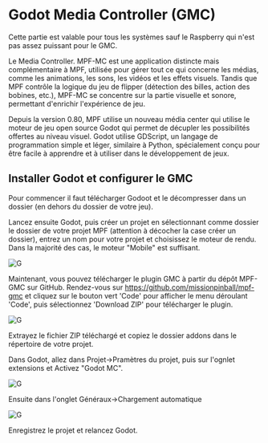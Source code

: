 # Godot Media Controller (GMC)

Cette partie est valable pour tous les systèmes sauf le Raspberry qui n'est pas assez puissant pour le GMC.

Le Media Controller. MPF-MC est une application distincte mais complémentaire à MPF, utilisée pour gérer tout ce qui concerne les médias, comme les animations, les sons, les vidéos et les effets visuels. Tandis que MPF contrôle la logique du jeu de flipper (détection des billes, action des bobines, etc.), MPF-MC se concentre sur la partie visuelle et sonore, permettant d'enrichir l'expérience de jeu.

Depuis la version 0.80, MPF utilise un nouveau média center qui utilise le moteur de jeu open source Godot qui permet de décupler les possibilités offertes au niveau visuel.
Godot utilise GDScript, un langage de programmation simple et léger, similaire à Python, spécialement conçu pour être facile à apprendre et à utiliser dans le développement de jeux.

## Installer Godot et configurer le GMC

Pour commencer il faut télécharger Godoot et le décompresser dans un dossier (en dehors du dossier de votre jeu).

Lancez ensuite Godot, puis créer un projet en sélectionnant comme dossier le dossier de votre projet MPF (attention à décocher la case créer un dossier), entrez un nom pour votre projet et choisissez le moteur de rendu. Dans la majorité des cas, le moteur "Mobile" est suffisant.

![G](https://godot_creer.png)

Maintenant, vous pouvez télécharger le plugin GMC à partir du dépôt MPF-GMC sur GitHub. Rendez-vous sur https://github.com/missionpinball/mpf-gmc et cliquez sur le bouton vert 'Code' pour afficher le menu déroulant 'Code', puis sélectionnez 'Download ZIP' pour télécharger le plugin.

![G](https://godo_download_gmc.png)

Extrayez le fichier ZIP téléchargé et copiez le dossier addons dans le répertoire de votre projet.

Dans Godot, allez dans Projet->Pramètres du projet, puis sur l'ognlet extensions et Activez "Godot MC".

![G](https://godot_activer.png)

Ensuite dans l'onglet Généraux->Chargement automatique

![G](https://godot_autoload.png)

Enregistrez le projet et relancez Godot.

